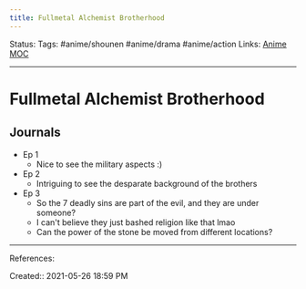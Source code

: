 ```yaml
---
title: Fullmetal Alchemist Brotherhood
---
```

Status:
Tags: #anime/shounen #anime/drama #anime/action
Links: [Anime MOC](out/anime-moc.md)
___
# Fullmetal Alchemist Brotherhood
## Journals
- Ep 1
	- Nice to see the military aspects :)
- Ep 2
	- Intriguing to see the desparate background of the brothers
- Ep 3
	- So the 7 deadly sins are part of the evil, and they are under someone?
	- I can't believe they just bashed religion like that lmao
	- Can the power of the stone be moved from different locations?
___
References:

Created:: 2021-05-26 18:59 PM